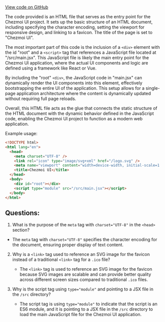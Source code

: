 [View code on GitHub](https://github.com/johan-weitner/chezmoi-ui.git/client/index.html)

The code provided is an HTML file that serves as the entry point for the Chezmoi UI project. It sets up the basic structure of an HTML document, including specifying the character encoding, setting the viewport for responsive design, and linking to a favicon. The title of the page is set to "Chezmoi UI".

The most important part of this code is the inclusion of a `<div>` element with the id "root" and a `<script>` tag that references a JavaScript file located at "/src/main.jsx". This JavaScript file is likely the main entry point for the Chezmoi UI application, where the actual UI components and logic are defined using a framework like React or Vue.

By including the "root" `<div>`, the JavaScript code in "main.jsx" can dynamically render the UI components into this element, effectively bootstrapping the entire UI of the application. This setup allows for a single-page application architecture where the content is dynamically updated without requiring full page reloads.

Overall, this HTML file acts as the glue that connects the static structure of the HTML document with the dynamic behavior defined in the JavaScript code, enabling the Chezmoi UI project to function as a modern web application. 

Example usage:
```html
<!DOCTYPE html>
<html lang="en">
  <head>
    <meta charset="UTF-8" />
    <link rel="icon" type="image/svg+xml" href="/logo.svg" />
    <meta name="viewport" content="width=device-width, initial-scale=1.0" />
    <title>Chezmoi UI</title>
  </head>
  <body>
    <div id="root"></div>
    <script type="module" src="/src/main.jsx"></script>
  </body>
</html>
```
## Questions: 
 1. What is the purpose of the `meta` tag with `charset="UTF-8"` in the `<head>` section?
   
   - The `meta` tag with `charset="UTF-8"` specifies the character encoding for the document, ensuring proper display of text content.
   
2. Why is a `<link>` tag used to reference an SVG image for the favicon instead of a traditional `<link>` tag for a `.ico` file?

   - The `<link>` tag is used to reference an SVG image for the favicon because SVG images are scalable and can provide better quality across different screen sizes compared to traditional `.ico` files.
   
3. Why is the script tag using `type="module"` and pointing to a JSX file in the `/src` directory?

   - The script tag is using `type="module"` to indicate that the script is an ES6 module, and it is pointing to a JSX file in the `/src` directory to load the main JavaScript file for the Chezmoi UI application.